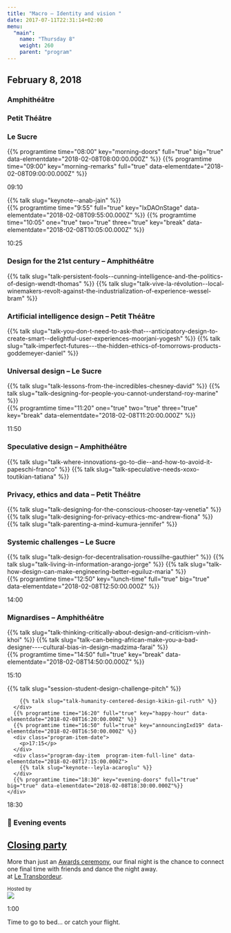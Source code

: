```yaml
---
title: "Macro – Identity and vision "
date: 2017-07-11T22:31:14+02:00
menu:
  "main":
    name: "Thursday 8"
    weight: 260
    parent: "program"
---
```

## February 8, 2018

<div class="fullwidth spacer-t">
  <div class="container">
    <div class="program-list program-list-day">
      <div class="program-day-item-void">
      </div>
      <div class="program-item-room program-item-room-1">
        <h3><strong>Amphithéâtre</strong></h3>
      </div>
      <div class="program-item-room program-item-room-2">
        <h3><strong>Petit Théâtre</strong></h3>
      </div>
      <div class="program-item-room program-item-room-3">
        <h3><strong>Le Sucre</strong></h3>
      </div>
      {{% programtime time="08:00" key="morning-doors" full="true" big="true" data-elementdate="2018-02-08T08:00:00.000Z" %}}
      {{% programtime time="09:00" key="morning-remarks" full="true" data-elementdate="2018-02-08T09:00:00.000Z" %}}
      <div class="program-item-date">
        <p>09:10</p>
      </div>
      <div class="program-day-item program-item-full-line" data-elementdate="2018-02-08T09:10:00.000Z">
        {{% talk slug="keynote--anab-jain" %}}
      </div>
      {{% programtime time="9:55" full="true" key="IxDAOnStage" data-elementdate="2018-02-08T09:55:00.000Z" %}}
      {{% programtime time="10:05" one="true" two="true" three="true" key="break" data-elementdate="2018-02-08T10:05:00.000Z" %}}
      <div class="program-item-date">
        <p>10:25</p>
      </div>
      <div class="program-day-item program-item-room-1" data-elementdate="2018-02-08T10:25:00.000Z">
        <h3>Design for the 21st century
        <span class="specify-room">
         – Amphithéâtre
       </span>
        </h3>
        <div class="">
        {{% talk slug="talk-persistent-fools--cunning-intelligence-and-the-politics-of-design-wendt-thomas" %}}
        {{% talk slug="talk-vive-la-révolution--local-winemakers-revolt-against-the-industrialization-of-experience-wessel-bram" %}}
        </div>
      </div>
      <div class="program-day-item program-item-room-2" data-elementdate="2018-02-08T10:25:00.000Z">
        <h3>Artificial intelligence design
        <span class="specify-room">
         – Petit Théâtre
       </span>
        </h3>
        <div class="">
        {{% talk slug="talk-you-don-t-need-to-ask-that---anticipatory-design-to-create-smart--delightful-user-experiences-moorjani-yogesh" %}}
        {{% talk slug="talk-imperfect-futures---the-hidden-ethics-of-tomorrows-products-goddemeyer-daniel" %}}
        </div>
      </div>
      <div class="program-day-item program-item-room-3" data-elementdate="2018-02-08T10:25:00.000Z">
        <h3>Universal design
        <span class="specify-room">
         – Le Sucre
       </span>
        </h3>
        <div class="">
        {{% talk slug="talk-lessons-from-the-incredibles-chesney-david" %}}
        {{% talk slug="talk-designing-for-people-you-cannot-understand-roy-marine" %}}
        </div>
      </div>
      {{% programtime time="11:20" one="true" two="true" three="true" key="break" data-elementdate="2018-02-08T11:20:00.000Z" %}}
      <div class="program-item-date">
        <p>11:50</p>
      </div>
      <div class="program-day-item program-item-room-1" data-elementdate="2018-02-08T11:50:00.000Z">
        <h3>Speculative design
        <span class="specify-room">
         – Amphithéâtre
       </span>
        </h3>
        <div class="">
          {{% talk slug="talk-where-innovations-go-to-die--and-how-to-avoid-it-papeschi-franco" %}}
          {{% talk slug="talk-speculative-needs-xoxo-toutikian-tatiana" %}}
        </div>
      </div>
      <div class="program-day-item program-item-room-2" data-elementdate="2018-02-08T11:50:00.000Z">
        <h3>Privacy, ethics and data
        <span class="specify-room">
         – Petit Théâtre
       </span>
        </h3>
        <div class="">
          {{% talk slug="talk-designing-for-the-conscious-chooser-tay-venetia" %}}
          {{% talk slug="talk-designing-for-privacy-ethics-mc-andrew-fiona" %}}
          {{% talk slug="talk-parenting-a-mind-kumura-jennifer" %}}
        </div>
      </div>
      <div class="program-day-item program-item-room-3" data-elementdate="2018-02-08T11:50:00.000Z">
        <h3>Systemic challenges
        <span class="specify-room">
         – Le Sucre
       </span>
        </h3>
        <div class="">
          {{% talk slug="talk-design-for-decentralisation-roussilhe-gauthier" %}}
          {{% talk slug="talk-living-in-information-arango-jorge" %}}
          {{% talk slug="talk-how-design-can-make-engineering-better-eguiluz-maria" %}}
        </div>
      </div>
      {{% programtime time="12:50" key="lunch-time" full="true"  big="true" data-elementdate="2018-02-08T12:50:00.000Z" %}}
      <div class="program-item-date">
        <p>14:00</p>
      </div>
      <div class="program-day-item program-item-full-line" data-elementdate="2018-02-08T14:00:00.000Z">
        <h3>Mignardises
        <span class="specify-room">
         – Amphithéâtre
       </span>
        </h3>
        <div class="">
          {{% talk slug="talk-thinking-critically-about-design-and-criticism-vinh-khoi" %}}
          {{% talk slug="talk-can-being-african-make-you-a-bad-designer----cultural-bias-in-design-madzima-farai" %}}
        </div>
      </div>
      {{% programtime time="14:50" full="true" key="break"  data-elementdate="2018-02-08T14:50:00.000Z" %}}
      <div class="program-item-date">
        <p>15:10</p>
      </div>
      <div class="program-day-item program-item-full-line" data-elementdate="2018-02-08T15:10:00.000Z">
        {{% talk slug="session-student-design-challenge-pitch" %}}

        {{% talk slug="talk-humanity-centered-design-kikin-gil-ruth" %}}
      </div>
      {{% programtime time="16:20" full="true" key="happy-hour" data-elementdate="2018-02-08T16:20:00.000Z" %}}
      {{% programtime time="16:50" full="true" key="announcingIxd19" data-elementdate="2018-02-08T16:50:00.000Z" %}}
      <div class="program-item-date">
        <p>17:15</p>
      </div>
      <div class="program-day-item  program-item-full-line" data-elementdate="2018-02-08T17:15:00.000Z">
        {{% talk slug="keynote--leyla-acaroglu" %}}
      </div>
      {{% programtime time="18:30" key="evening-doors" full="true" big="true" data-elementdate="2018-02-08T18:30:00.000Z"%}}
    </div>
  </div>
</div>
<div class="fullwidth spacer-t-b bg-purple text-white">
  <div class="container content spacer-t-b">
    <div class="program-list program-list-day program-evening" data-elementdate="2018-02-08T23:20:00.000Z">
      <div class="program-item-date program-item-milestone">
        <p>18:30</p>
      </div>
      <div class="program-item program-item-milestone program-item-full-line">
        <h3>🌙 Evening events</h3>
      </div>
      <div class="program-item-date">
      </div>
      <div class="program-item program-item-2-line">
        <h2><a href="/venues/closing/" >Closing party</a></h2>
        <p>More than just an <a href="http://awards.ixda.org">Awards ceremony</a>, our final night is the chance to connect one final time with friends and dance the night away.<br>at <a href="">Le Transbordeur</a>.</p>
      </div>
      <div class="program-item">
        <small>Hosted by</small><br>
        <img src="/img/logos/partner-Amazon_w.svg" style="max-width:40vw;">
      </div>
      <div class="program-item-date program-item-milestone ">
        <p>1:00</p>
      </div>
      <div class="program-item program-item-milestone program-item-full-line">
        <p>Time to go to bed… or catch your flight.</p>
      </div>
    </div>
  </div>
</div>
